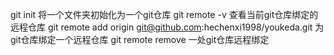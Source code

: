 git init 将一个文件夹初始化为一个git仓库
git remote -v 查看当前git仓库绑定的远程仓库
git remote add origin git@github.com:hechenxi1998/youkeda.git 为git仓库绑定一个远程仓库
git remote remove 一处git仓库远程绑定
